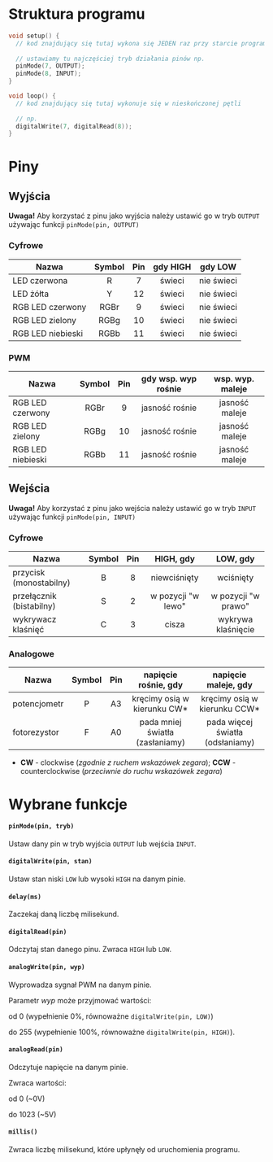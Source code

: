 # Struktura programu
```c++
void setup() {
  // kod znajdujący się tutaj wykona się JEDEN raz przy starcie programu
  
  // ustawiamy tu najczęściej tryb działania pinów np.
  pinMode(7, OUTPUT);
  pinMode(8, INPUT);
}

void loop() {
  // kod znajdujący się tutaj wykonuje się w nieskończonej pętli
  
  // np.
  digitalWrite(7, digitalRead(8));
}
```

# Piny

## Wyjścia

**Uwaga!** Aby korzystać z pinu jako wyjścia należy ustawić go w tryb `OUTPUT` używając funkcji 
`pinMode(pin, OUTPUT)`

### Cyfrowe
| Nazwa                 | Symbol    | Pin   | gdy HIGH      | gdy LOW       |
| --------------------- | :-------: | :---: | :-----------: | :-----------: |
| LED czerwona          | R         | 7     | świeci        | nie świeci    |
| LED żółta             | Y         | 12    | świeci        | nie świeci    |
| RGB LED czerwony      | RGBr      | 9     | świeci        | nie świeci    |
| RGB LED zielony       | RGBg      | 10    | świeci        | nie świeci    |
| RGB LED niebieski     | RGBb      | 11    | świeci        | nie świeci    |

### PWM
| Nazwa                 | Symbol    | Pin   | gdy wsp. wyp rośnie           | wsp. wyp. maleje  |
| --------------------- | :-------: | :---: | :-----------: | :-----------: |
| RGB LED czerwony      | RGBr      | 9     | jasność rośnie                | jasność maleje    |
| RGB LED zielony       | RGBg      | 10    | jasność rośnie                | jasność maleje    |
| RGB LED niebieski     | RGBb      | 11    | jasność rośnie                | jasność maleje    |

## Wejścia

**Uwaga!** Aby korzystać z pinu jako wejścia należy ustawić go w tryb `INPUT` używając funkcji 
`pinMode(pin, INPUT)`

### Cyfrowe
| Nazwa                     | Symbol    | Pin   | HIGH, gdy             | LOW, gdy              |
| ------------------------- | :-------: | :---: | :-------------------: | :-------------------: |
| przycisk (monostabilny)   | B         | 8     | niewciśnięty          | wciśnięty             |
| przełącznik (bistabilny)  | S         | 2   | w pozycji "w lewo"    | w pozycji "w prawo"   |
| wykrywacz klaśnięć        | C         | 3     | cisza                 | wykrywa klaśnięcie    |

### Analogowe
| Nazwa          | Symbol    | Pin   | napięcie rośnie, gdy                  | napięcie maleje, gdy              |
| -------------- | :-------: | :---: | :-----------------------------------: | :-------------------------------: |
| potencjometr   | P         | A3    | kręcimy osią w kierunku CW*            | kręcimy osią w kierunku CCW*       |
| fotorezystor   | F         | A0    |     pada mniej światła (zasłaniamy)       | pada więcej światła (odsłaniamy)  |
* **CW** - clockwise (*zgodnie z ruchem wskazówek zegara*); **CCW** - counterclockwise (*przeciwnie do ruchu wskazówek zegara*)

# Wybrane funkcje
#### `pinMode(pin, tryb)`
Ustaw dany pin w tryb wyjścia `OUTPUT` lub wejścia `INPUT`.
#### `digitalWrite(pin, stan)`
Ustaw stan niski `LOW` lub wysoki `HIGH` na danym pinie.
#### `delay(ms)`
Zaczekaj daną liczbę milisekund.
#### `digitalRead(pin)`
Odczytaj stan danego pinu. Zwraca `HIGH` lub `LOW`.
#### `analogWrite(pin, wyp)`
Wyprowadza sygnał PWM na danym pinie.

Parametr *wyp* może przyjmować wartości:
 
od 0 (wypełnienie 0%, równoważne `digitalWrite(pin, LOW)`)

do 255 (wypełnienie 100%, równoważne `digitalWrite(pin, HIGH)`).
#### `analogRead(pin)`
Odczytuje napięcie na danym pinie.

Zwraca wartości:

od 0 (~0V)

do 1023 (~5V)
#### `millis()`
Zwraca liczbę milisekund, które upłynęły od uruchomienia programu.

